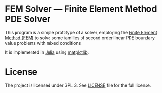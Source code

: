 FEM Solver &mdash; Finite Element Method PDE Solver
====================================================

This program is a simple prototype of a solver, employing the [Finite Element Method (FEM)](https://en.wikipedia.org/wiki/Finite_element_method) to solve some families of second order linear PDE boundary value problems with mixed conditions.

It is implemented in [Julia](http://julialang.org/) using [matplotlib](http://matplotlib.org/).

License
=======

The project is licensed under GPL 3. See [LICENSE](./LICENSE)
file for the full license.
